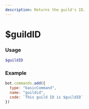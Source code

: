 ```yaml
---
description: Returns the guild's ID.
---
```


# $guildID
### Usage
```php
$guildID
```
### Example
```js
bot.commands.add({
  type: "basicCommand",
  name: "guildid",
  code: `This guild ID is $guildID`
})
```
